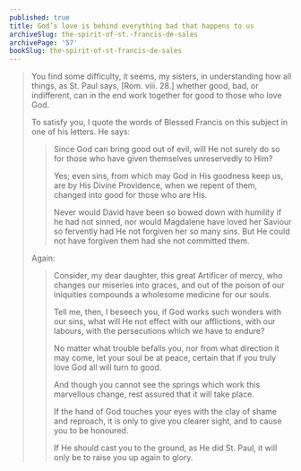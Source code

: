 ```yaml
---
published: true
title: God’s love is behind everything bad that happens to us
archiveSlug: the-spirit-of-st.-francis-de-sales
archivePage: '57'
bookSlug: the-spirit-of-st-francis-de-sales
---
```


> You find some difficulty, it seems, my sisters, in understanding how all things, as St. Paul says, [Rom. viii. 28.] whether good, bad, or indifferent, can in the end work together for good to those who love God.
>
> To satisfy you, I quote the words of Blessed Francis on this subject in one of his letters. He says:
>
>> Since God can bring good out of evil, will He not surely do so for those who have given themselves unreservedly to Him?
>>
>> Yes; even sins, from which may God in His goodness keep us, are by His Divine Providence, when we repent of them, changed into good for those who are His.
>>
>> Never would David have been so bowed down with humility if he had not sinned, nor would Magdalene have loved her Saviour so fervently had He not forgiven her so many sins. But He could not have forgiven them had she not committed them.
>
> Again:
>
>> Consider, my dear daughter, this great Artificer of mercy, who changes our miseries into graces, and out of the poison of our iniquities compounds a wholesome medicine for our souls.
>>
>> Tell me, then, I beseech you, if God works such wonders with our sins, what will He not effect with our afflictions, with our labours, with the persecutions which we have to endure?
>>
>> No matter what trouble befalls you, nor from what direction it may come, let your soul be at peace, certain that if you truly love God all will turn to good.
>>
>> And though you cannot see the springs which work this marvellous change, rest assured that it will take place.
>>
>> If the hand of God touches your eyes with the clay of shame and reproach, it is only to give you clearer sight, and to cause you to be honoured.
>>
>> If He should cast you to the ground, as He did St. Paul, it will only be to raise you up again to glory.

